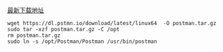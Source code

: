 [最新下载地址](https://www.getpostman.com/downloads/)

```
wget https://dl.pstmn.io/download/latest/linux64  -O postman.tar.gz
sudo tar -xzf postman.tar.gz -C /opt
rm postman.tar.gz
sudo ln -s /opt/Postman/Postman /usr/bin/postman

```



